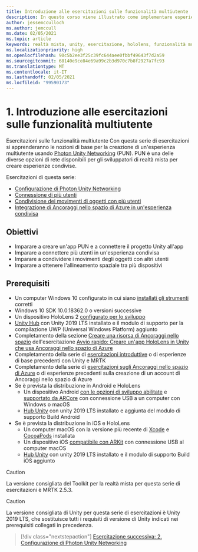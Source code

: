 ```yaml
---
title: Introduzione alle esercitazioni sulle funzionalità multiutente
description: In questo corso viene illustrato come implementare esperienze multiutente condivise in un'applicazione HoloLens 2.
author: jessemcculloch
ms.author: jemccull
ms.date: 02/05/2021
ms.topic: article
keywords: realtà mista, unity, esercitazione, hololens, funzionalità multiutente, Photon, MRTK, mixed reality toolkit, UWP, ancoraggi nello spazio di Azure
ms.localizationpriority: high
ms.openlocfilehash: 90c5b2ee3f25c39fc644aee0fbbf49643f7d2a59
ms.sourcegitcommit: 68140e9ce84e69a99c2b3d970c7b8f2927a7fc93
ms.translationtype: MT
ms.contentlocale: it-IT
ms.lasthandoff: 02/05/2021
ms.locfileid: "99590173"
---
```

# <a name="1-introduction-to-the-multi-user-capabilities-tutorials"></a>1. Introduzione alle esercitazioni sulle funzionalità multiutente

Esercitazioni sulle funzionalità multiutente Con questa serie di esercitazioni si apprenderanno le nozioni di base per la creazione di un'esperienza multiutente usando <a href="https://www.photonengine.com/PUN" target="_blank">Photon Unity Networking</a> (PUN). PUN è una delle diverse opzioni di rete disponibili per gli sviluppatori di realtà mista per creare esperienze condivise.

Esercitazioni di questa serie:

* [Configurazione di Photon Unity Networking](mr-learning-sharing-02.md)
* [Connessione di più utenti](mr-learning-sharing-03.md)
* [Condivisione dei movimenti di oggetti con più utenti](mr-learning-sharing-04.md)
* [Integrazione di Ancoraggi nello spazio di Azure in un'esperienza condivisa](mr-learning-sharing-05.md)

## <a name="objectives"></a>Obiettivi

* Imparare a creare un'app PUN e a connettere il progetto Unity all'app
* Imparare a connettere più utenti in un'esperienza condivisa
* Imparare a condividere i movimenti degli oggetti con altri utenti
* Imparare a ottenere l'allineamento spaziale tra più dispositivi

## <a name="prerequisites"></a>Prerequisiti

* Un computer Windows 10 configurato in cui siano [installati gli strumenti](../../install-the-tools.md) corretti
* Windows 10 SDK 10.0.18362.0 o versioni successive
* Un dispositivo HoloLens 2 [configurato per lo sviluppo](../../platform-capabilities-and-apis/using-visual-studio.md#enabling-developer-mode)
* <a href="https://docs.unity3d.com/Manual/GettingStartedInstallingHub.html" target="_blank">Unity Hub</a> con Unity 2019 LTS installato e il modulo di supporto per la compilazione UWP (Universal Windows Platform) aggiunto
* Completamento della sezione [Creare una risorsa di Ancoraggi nello spazio](https://docs.microsoft.com/azure/spatial-anchors/quickstarts/get-started-unity-hololens#create-a-spatial-anchors-resource) dell'esercitazione [Avvio rapido: Creare un'app HoloLens in Unity che usa Ancoraggi nello spazio di Azure](https://docs.microsoft.com/azure/spatial-anchors/quickstarts/get-started-unity-hololens)
* Completamento della serie di [esercitazioni introduttive](mr-learning-base-01.md) o di esperienze di base precedenti con Unity e MRTK
* Completamento della serie di [esercitazioni sugli Ancoraggi nello spazio di Azure](mr-learning-asa-01.md) o di esperienze precedenti sulla creazione di un account di Ancoraggi nello spazio di Azure
* Se è prevista la distribuzione in Android e HoloLens
  * Un dispositivo Android <a href="https://developer.android.com/studio/debug/dev-options" target="_blank">con le opzioni di sviluppo abilitate</a> e <a href="https://developers.google.com/ar/discover/supported-devices" target="_blank">supportato da ARCore</a> con connessione USB a un computer con Windows o macOS
  * <a href="https://docs.unity3d.com/Manual/GettingStartedInstallingHub.html" target="_blank">Hub Unity</a> con unity 2019 LTS installato e aggiunta del modulo di supporto Build Android
* Se è prevista la distribuzione in iOS e HoloLens
  * Un computer macOS con la versione più recente di <a href="https://geo.itunes.apple.com/us/app/xcode/id497799835?mt=12" target="_blank">Xcode</a> e <a href="https://cocoapods.org" target="_blank">CocoaPods</a> installata
  * Un dispositivo iOS <a href="https://developer.apple.com/documentation/arkit/verifying_device_support_and_user_permission" target="_blank">compatibile con ARKit</a> con connessione USB al computer macOS
  * <a href="https://docs.unity3d.com/Manual/GettingStartedInstallingHub.html" target="_blank">Hub Unity</a> con unity 2019 LTS installato e il modulo di supporto Build iOS aggiunto

> [!CAUTION]
> La versione consigliata del Toolkit per la realtà mista per questa serie di esercitazioni è MRTK 2.5.3.

> [!CAUTION]
> La versione consigliata di Unity per questa serie di esercitazioni è Unity 2019 LTS, che sostituisce tutti i requisiti di versione di Unity indicati nei prerequisiti collegati in precedenza.

> [!div class="nextstepaction"]
> [Esercitazione successiva: 2. Configurazione di Photon Unity Networking](mr-learning-sharing-02.md)
